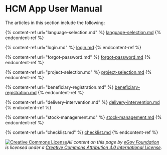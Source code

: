 # HCM App User Manual

The articles in this section include the following:

{% content-ref url="language-selection.md" %}
[language-selection.md](language-selection.md)
{% endcontent-ref %}

{% content-ref url="login.md" %}
[login.md](login.md)
{% endcontent-ref %}

{% content-ref url="forgot-password.md" %}
[forgot-password.md](forgot-password.md)
{% endcontent-ref %}

{% content-ref url="project-selection.md" %}
[project-selection.md](project-selection.md)
{% endcontent-ref %}

{% content-ref url="beneficiary-registration.md" %}
[beneficiary-registration.md](beneficiary-registration.md)
{% endcontent-ref %}

{% content-ref url="delivery-intervention.md" %}
[delivery-intervention.md](delivery-intervention.md)
{% endcontent-ref %}

{% content-ref url="stock-management.md" %}
[stock-management.md](stock-management.md)
{% endcontent-ref %}

{% content-ref url="checklist.md" %}
[checklist.md](checklist.md)
{% endcontent-ref %}



[![Creative Commons License](https://i.creativecommons.org/l/by/4.0/80x15.png)_​_](http://creativecommons.org/licenses/by/4.0/)_All content on this page by_ [_eGov Foundation_](https://egov.org.in/) _is licensed under a_ [_Creative Commons Attribution 4.0 International License_](http://creativecommons.org/licenses/by/4.0/)_._
